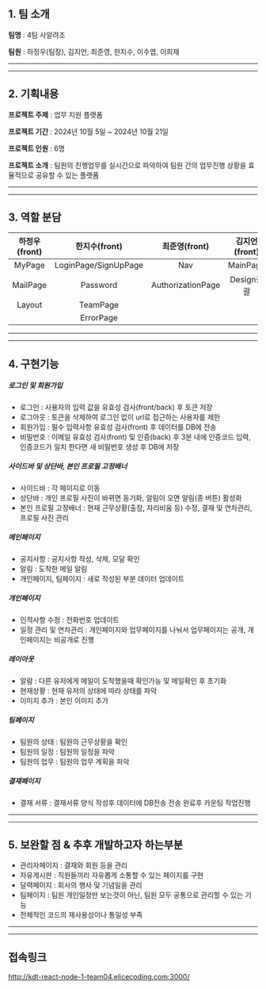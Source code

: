 ## 1. 팀 소개
**팀명** : 4팀 사알려조

**팀원** : 하정우(팀장), 김지언, 최준영, 한지수, 이수엽, 이희재
<hr />
<hr />

## 2. 기획내용
**프로젝트 주제** : 업무 지원 플랫폼

**프로젝트 기간** : 2024년 10월 5일 ~ 2024년 10월 21일

**프로젝트 인원** : 6명

**프로젝트 소개** : 팀원의 진행업무를 실시간으로 파악하여 팀원 간의 업무진행 상황을 효율적으로 공유할 수 있는 플랫폼 
<hr />
<hr />

## 3. 역할 분담
| 하정우(front) |한지수(front)|최준영(front)|김지언(front)|이수엽(back)|이희재(back)|
|:-------------:|:-------------:|:--------------:|:-------------:|:---------:|:----------:|
| MyPage | LoginPage/SignUpPage | Nav | MainPage | usersAPI | stateAPI |
| MailPage | Password | AuthorizationPage | Design총괄 | announcementAPI | profileAPI  |
| Layout | TeamPage |  |  | approbalAPI | scheduleAPI |
|  | ErrorPage |  |  |  |  |
<hr />
<hr />

## 4. 구현기능
##### 로그인 및 회원가입
- 로그인 : 사용자의 입력 값을 유효성 검사(front/back) 후 토큰 저장
- 로그아웃 : 토큰을 삭제하여 로그인 없이 url로 접근하는 사용자를 제한
- 회원가입 : 필수 입력사항 유효성 검사(front) 후 데이터를 DB에 전송
- 비밀번호 : 이메일 유효성 검사(front) 및 인증(back) 후 3분 내에 인증코드 입력, 인증코드가 일치 한다면 새 비밀번호 생성 후 DB에 저장

##### 사이드바 및 상단바, 본인 프로필 고정배너
- 사이드바 : 각 페이지로 이동
- 상단바 : 개인 프로필 사진이 바뀌면 동기화, 알림이 오면 알림(종 버튼) 활성화
- 본인 프로필 고정배너 : 현재 근무상황(출장, 자리비움 등) 수정, 결재 및 연차관리, 프로필 사진 관리

##### 메인페이지
- 공지사항 : 공지사항 작성, 삭제, 모달 확인
- 알림 : 도착한 메일 알림
- 개인페이지, 팀페이지 : 새로 작성된 부분 데이터 업데이트

##### 개인페이지
- 인적사항 수정 : 전화번호 업데이트
- 일정 관리 및 연차관리 : 개인페이지와 업무페이지를 나눠서 업무페이지는 공개, 개인페이지는 비공개로 진행

##### 레이아웃
-  알람 : 다른 유저에게 메일이 도착했을때 확인가능 및 메일확인 후 초기화
-  현재상황 : 현재 유저의 상태에 따라 상태를 파악
-  이미지 추가 : 본인 이미지 추가

##### 팀페이지
- 팀원의 상태 : 팀원의 근무상황을 확인
- 팀원의 일정 : 팀원의 일정을 파악
- 팀원의 업무 : 팀원의 업무 계획을 파악

##### 결재페이지
- 결재 서류 : 결재서류 양식 작성후 데이터에 DB전송 전송 완료후 카운팅 작업진행

<hr />
<hr />

## 5. 보완할 점 & 추후 개발하고자 하는부분
- 관리자페이지 : 결재와 회원 등을 관리
- 자유게시판 : 직원들끼리 자유롭게 소통할 수 있는 페이지를 구현
- 달력페이지 : 회사의 행사 및 기념일을 관리
- 팀페이지 : 팀원 개인일정만 보는것이 아닌, 팀원 모두 공통으로 관리할 수 있는 기능
- 전체적인 코드의 재사용성이나 통일성 부족

<hr />
<hr />

## 접속링크
http://kdt-react-node-1-team04.elicecoding.com:3000/


